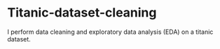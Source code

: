 # Titanic-dataset-cleaning
I perform data cleaning and exploratory data analysis (EDA) on a titanic dataset.
